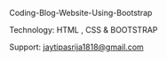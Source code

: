 Coding-Blog-Website-Using-Bootstrap

Technology: HTML , CSS & BOOTSTRAP

Support:
jaytipasrija1818@gmail.com
